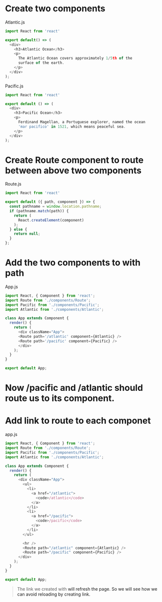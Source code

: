 # Create two components
Atlantic.js
```js
import React from 'react'

export default() => (
  <div>
    <h3>Atlantic Ocean</h3>
    <p>
      The Atlantic Ocean covers approximately 1/5th of the
      surface of the earth.
    </p>
  </div>
);
```
Pacific.js
```js
import React from 'react'

export default () => (
  <div>
    <h3>Pacific Ocean</h3>
    <p>
      Ferdinand Magellan, a Portuguese explorer, named the ocean
      'mar pacifico' in 1521, which means peaceful sea.
    </p>
  </div>
);
```
# Create Route component to route between above two components
Route.js
```js
import React from 'react'

export default ({ path, component }) => {
  const pathname = window.location.pathname;
  if (pathname.match(path)) {
    return (
      React.createElement(component)
    );
  } else {
    return null;
  }
};
```
# Add the two components to with path
App.js
```js
import React, { Component } from 'react';
import Route from './components/Route';
import Pacific from './components/Pacific';
import Atlantic from './components/Atlantic';

class App extends Component {
  render() {
    return (
      <div className="App">
      <Route path='/atlantic' component={Atlantic} />
      <Route path='/pacific' component={Pacific} />
      </div>
    );
  }
}

export default App;
```
# Now /pacific and /atlantic should route us to its component.

# Add link to route to each componet
app.js
```js
import React, { Component } from 'react';
import Route from './components/Route';
import Pacific from './components/Pacific';
import Atlantic from './components/Atlantic';

class App extends Component {
  render() {
    return (
      <div className="App">
        <ul>
          <li>
            <a href="/atlantic">
              <code>/atlantic</code>
            </a>
          </li>
          <li>
            <a href="/pacific">
              <code>/pacific</code>
            </a>
          </li>
        </ul>

        <hr />
        <Route path="/atlantic" component={Atlantic} />
        <Route path="/pacific" component={Pacific} />
      </div>
    );
  }
}

export default App;

```
> The link we created with <a> will refresh the page. So we will see how we can avoid reloading by creating link.